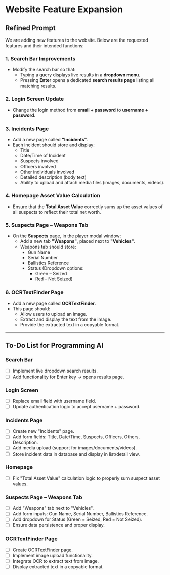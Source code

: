 # Website Feature Expansion

## Refined Prompt  

We are adding new features to the website. Below are the requested features and their intended functions:  

### 1. Search Bar Improvements  
- Modify the search bar so that:  
  - Typing a query displays live results in a **dropdown menu**.  
  - Pressing **Enter** opens a dedicated **search results page** listing all matching results.  

### 2. Login Screen Update  
- Change the login method from **email + password** to **username + password**.  

### 3. Incidents Page  
- Add a new page called **"Incidents"**.  
- Each incident should store and display:  
  - Title  
  - Date/Time of Incident  
  - Suspects involved  
  - Officers involved  
  - Other individuals involved  
  - Detailed description (body text)  
  - Ability to upload and attach media files (images, documents, videos).  

### 4. Homepage Asset Value Calculation  
- Ensure that the **Total Asset Value** correctly sums up the asset values of all suspects to reflect their total net worth.  

### 5. Suspects Page – Weapons Tab  
- On the **Suspects** page, in the player modal window:  
  - Add a new tab **"Weapons"**, placed next to **"Vehicles"**.  
  - Weapons tab should store:  
    - Gun Name  
    - Serial Number  
    - Ballistics Reference  
    - Status (Dropdown options:  
      - Green – Seized  
      - Red – Not Seized)  

### 6. OCRTextFinder Page  
- Add a new page called **OCRTextFinder**.  
- This page should:  
  - Allow users to upload an image.  
  - Extract and display the text from the image.  
  - Provide the extracted text in a copyable format.  

---

## To-Do List for Programming AI  

### Search Bar  
- [ ] Implement live dropdown search results.  
- [ ] Add functionality for Enter key → opens results page.  

### Login Screen  
- [ ] Replace email field with username field.  
- [ ] Update authentication logic to accept username + password.  

### Incidents Page  
- [ ] Create new "Incidents" page.  
- [ ] Add form fields: Title, Date/Time, Suspects, Officers, Others, Description.  
- [ ] Add media upload (support for images/documents/videos).  
- [ ] Store incident data in database and display in list/detail view.  

### Homepage  
- [ ] Fix "Total Asset Value" calculation logic to properly sum suspect asset values.  

### Suspects Page – Weapons Tab  
- [ ] Add "Weapons" tab next to "Vehicles".  
- [ ] Add form inputs: Gun Name, Serial Number, Ballistics Reference.  
- [ ] Add dropdown for Status (Green = Seized, Red = Not Seized).  
- [ ] Ensure data persistence and proper display.  

### OCRTextFinder Page  
- [ ] Create OCRTextFinder page.  
- [ ] Implement image upload functionality.  
- [ ] Integrate OCR to extract text from image.  
- [ ] Display extracted text in a copyable format.  
